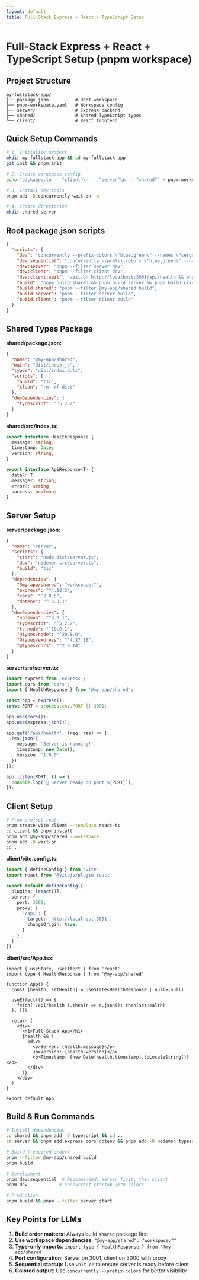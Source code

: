 ```yaml
---
layout: default
title: Full-Stack Express + React + TypeScript Setup
---
```


# Full-Stack Express + React + TypeScript Setup (pnpm workspace)

## Project Structure
```
my-fullstack-app/
├── package.json          # Root workspace
├── pnpm-workspace.yaml   # Workspace config
├── server/               # Express backend
├── shared/               # Shared TypeScript types
└── client/               # React frontend
```

## Quick Setup Commands

```bash
# 1. Initialize project
mkdir my-fullstack-app && cd my-fullstack-app
git init && pnpm init

# 2. Create workspace config
echo 'packages:\n  - "client"\n  - "server"\n  - "shared"' > pnpm-workspace.yaml

# 3. Install dev tools
pnpm add -D concurrently wait-on -w

# 4. Create directories
mkdir shared server
```

## Root package.json scripts
```json
{
  "scripts": {
    "dev": "concurrently --prefix-colors \"blue,green\" --names \"server,client\" \"pnpm dev:server\" \"pnpm dev:client\"",
    "dev:sequential": "concurrently --prefix-colors \"blue,green\" --names \"server,client\" \"pnpm dev:server\" \"pnpm dev:client:wait\"",
    "dev:server": "pnpm --filter server dev",
    "dev:client": "pnpm --filter client dev",
    "dev:client:wait": "wait-on http://localhost:3001/api/health && pnpm --filter client dev",
    "build": "pnpm build:shared && pnpm build:server && pnpm build:client",
    "build:shared": "pnpm --filter @my-app/shared build",
    "build:server": "pnpm --filter server build",
    "build:client": "pnpm --filter client build"
  }
}
```

## Shared Types Package

**shared/package.json:**
```json
{
  "name": "@my-app/shared",
  "main": "dist/index.js",
  "types": "dist/index.d.ts",
  "scripts": {
    "build": "tsc",
    "clean": "rm -rf dist"
  },
  "devDependencies": {
    "typescript": "^5.2.2"
  }
}
```

**shared/src/index.ts:**
```typescript
export interface HealthResponse {
  message: string;
  timestamp: Date;
  version: string;
}

export interface ApiResponse<T> {
  data?: T;
  message?: string;
  error?: string;
  success: boolean;
}
```

## Server Setup

**server/package.json:**
```json
{
  "name": "server",
  "scripts": {
    "start": "node dist/server.js",
    "dev": "nodemon src/server.ts",
    "build": "tsc"
  },
  "dependencies": {
    "@my-app/shared": "workspace:^",
    "express": "^4.18.2",
    "cors": "^2.8.5",
    "dotenv": "^16.3.1"
  },
  "devDependencies": {
    "nodemon": "^3.0.1",
    "typescript": "^5.2.2",
    "ts-node": "^10.9.1",
    "@types/node": "^20.8.0",
    "@types/express": "^4.17.18",
    "@types/cors": "^2.8.14"
  }
}
```

**server/src/server.ts:**
```typescript
import express from 'express';
import cors from 'cors';
import { HealthResponse } from '@my-app/shared';

const app = express();
const PORT = process.env.PORT || 3001;

app.use(cors());
app.use(express.json());

app.get('/api/health', (req, res) => {
  res.json({
    message: 'Server is running!',
    timestamp: new Date(),
    version: '1.0.0'
  });
});

app.listen(PORT, () => {
  console.log(`🚀 Server ready on port ${PORT}`);
});
```

## Client Setup

```bash
# From project root
pnpm create vite client --template react-ts
cd client && pnpm install
pnpm add @my-app/shared --workspace
pnpm add -D wait-on
cd ..
```

**client/vite.config.ts:**
```typescript
import { defineConfig } from 'vite'
import react from '@vitejs/plugin-react'

export default defineConfig({
  plugins: [react()],
  server: {
    port: 3000,
    proxy: {
      '/api': {
        target: 'http://localhost:3001',
        changeOrigin: true,
      }
    }
  }
})
```

**client/src/App.tsx:**
```tsx
import { useState, useEffect } from 'react'
import type { HealthResponse } from '@my-app/shared'

function App() {
  const [health, setHealth] = useState<HealthResponse | null>(null)

  useEffect(() => {
    fetch('/api/health').then(r => r.json()).then(setHealth)
  }, [])

  return (
    <div>
      <h1>Full-Stack App</h1>
      {health && (
        <div>
          <p>Server: {health.message}</p>
          <p>Version: {health.version}</p>
          <p>Timestamp: {new Date(health.timestamp).toLocaleString()}</p>
        </div>
      )}
    </div>
  )
}

export default App
```

## Build & Run Commands

```bash
# Install dependencies
cd shared && pnpm add -D typescript && cd ..
cd server && pnpm add express cors dotenv && pnpm add -D nodemon typescript ts-node @types/node @types/express @types/cors && cd ..

# Build (required order)
pnpm --filter @my-app/shared build
pnpm build

# Development
pnpm dev:sequential  # Recommended: server first, then client
pnpm dev            # Concurrent startup with colors

# Production
pnpm build && pnpm --filter server start
```

## Key Points for LLMs

1. **Build order matters**: Always build `shared` package first
2. **Use workspace dependencies**: `"@my-app/shared": "workspace:^"`
2. **Type-only imports**: `import type { HealthResponse } from '@my-app/shared'`
3. **Port configuration**: Server on 3001, client on 3000 with proxy
4. **Sequential startup**: Use `wait-on` to ensure server is ready before client
5. **Colored output**: Use `concurrently --prefix-colors` for better visibility